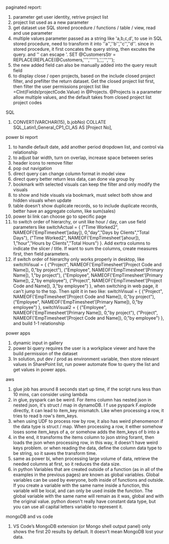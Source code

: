 paginated report:
1. parameter get user identity, retrive project list
2. project list used as a new parameter
3. get dataset use SQL stored procedure / functions / table / view, read and use parameter
4. multiple values parameter passed as a string like 'a,b,c,d', to use in SQL stored procedure, need to transform it into ''a'',''b'',''c'',''d''. 
since in stored procedure, it first concates the query string, then excutes the query. and '' can escape '.
SET @CustomersStr = REPLACE(REPLACE(@Customers,'''',''''''),',',''',''');
5. the new added field can also be manually added into the query result field
6. to display close / open projects, based on the include closed project filter, and prefilter the return dataset. Get the closed project list first, then filter the user permissions project list like =CInt(Fields!projectCode.Value) in @Projects. @Projects is a parameter allow multiple values, and the default takes from closed project list project codes

SQL
1. CONVERT(VARCHAR(15), b.jobNo) COLLATE SQL_Latin1_General_CP1_CI_AS AS [Project No],

power bi report
1. to handle default date, add another period dropdown list, and control via relationship
2. to adjust bar width, turn on overlap, increase space between series
3. header icons to remove filter 
4. pop out navigation
5. direct query can change column format in model view
6. direct query better return less data, can done via group by
7. bookmark with selected visuals can keep the filter and only modify the visuals
8. to show and hide visuals via bookmark, must select both show and hidden visuals when update
9. table doesn't show duplicate records, so to include duplicate records, better have an aggregate column, like sum(sales)
10. power bi link can choose go to specific page
11. to switch order of hierarchy, or unit like hour / day, can use field parameters like switchActual = {
    ("Time Worked2", NAMEOF('EmpTimesheet'[aday]), 0,"day","Days by Clients","Total Days"),
    ("Time Worked2", NAMEOF('EmpTimesheet'[ahour]), 1,"hour","Hours by Clients","Total Hours")
}. Add exrtra columns to indicate the slicer / title. If want to sum the columns, create measures first, then field parameters.
12. if switch order of hierarchy only works properly in desktop, like switchVisual = {
    ("Project", NAMEOF('EmpTimesheet'[Project Code and Name]), 0,"by project"),
    ("Employee", NAMEOF('EmpTimesheet'[Primary Name]), 1,"by project"),
    ("Employee", NAMEOF('EmpTimesheet'[Primary Name]), 2,"by employee"),
    ("Project", NAMEOF('EmpTimesheet'[Project Code and Name]), 3,"by employee")
}, when switching in web page, it can't jump to the top. Then split it in two like: switchVisual = {
    ("Project", NAMEOF('EmpTimesheet'[Project Code and Name]), 0,"by project"),
    ("Employee", NAMEOF('EmpTimesheet'[Primary Name]), 0,"by employee")
}, switchVisual2 = {
    ("Employee", NAMEOF('EmpTimesheet'[Primary Name]), 0,"by project"),
    ("Project", NAMEOF('EmpTimesheet'[Project Code and Name]), 0,"by employee")
}, and build 1-1 relationship

power apps
1. dynamic input in gallery
2. power bi query requires the user is a workplace viewer and have the build permission of the dataset
3. In solution, put dev / prod as environment variable, then store relevant values in SharePoint list, run power automate flow to query the list and get values in power apps.

aws
1. glue job has around 8 seconds start up time, if the script runs less than 10 mins, can consider using lambda
2. in glue, pyspark can be weird. For items column has nested json in nested json, it's struct / map in dynamoDB. I f use pyspark F.explode directly, it can lead to item_key mismatch. Like when processing a row, it tries to read b row's item_keys.
3. when using UDF to process row by row, it also has weird phenomenon if the data type is struct / map. When processing a row, it either somehow loses some item_keys of a, or somehow adds the item_keys of b into a
4. in the end, it transforms the items column to json string foramt, then loads the json when processing row, in this way, it doesn't have weird keys problem. 
or when reading the data, define the column data type to be string, so it saves the transform time.
5. same as power bi, when processing large volume of data, retrieve the needed columns at first, so it reduces the data size.
6. in python Variables that are created outside of a function (as in all of the examples in the previous pages) are known as global variables.
Global variables can be used by everyone, both inside of functions and outside.
If you create a variable with the same name inside a function, this variable will be local, and can only be used inside the function. The global variable with the same name will remain as it was, global and with the original value.
python doesn't really have constant data type, but you can use all capital letters variable to represent it.



mongoDB and vs code
1. VS Code’s MongoDB extension (or Mongo shell output panel) only shows the first 20 results by default. It doesn’t mean MongoDB lost your data.
